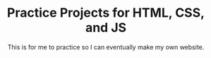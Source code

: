 <h1 align="center">Practice Projects for HTML, CSS, and JS</h1>
<p align="center">This is for me to practice so I can eventually make my own website.</p>
